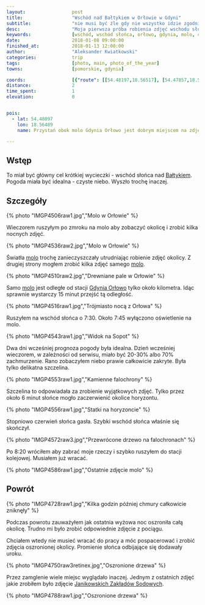 ```yaml
---
layout:                 post
title:                  "Wschód nad Bałtykiem w Orłowie w Gdyni"
subtitle:               "nie musi być źle gdy nie wszystko idzie zgodnie z planem"
desc:                   "Moja pierwsza próba robienia zdjęć wschodu słońca nad Morzem Bałtyckim nie poszła zgodnie z planem. Większość nieba przykryły chmury. Na szczęście przez kilka minut czerwone promienie słońca przedostawały się przez szczelinę umożliwiając mi zrobienie wyjątkowych zdjęć."
keywords:               [wschód, wschód słońca, orłowo, gdynia, molo, czerwony]
date:                   2018-01-08 09:00:00
finished_at:            2018-01-13 12:00:00
author:                 "Aleksander Kwiatkowski"
categories:             trip
tags:                   [photo, main, photo_of_the_year]
towns:                  [pomorskie, gdynia]

coords:                 [{"route": [[54.48197,18.56517], [54.47857,18.56380]], "type": "hike"}]
distance:               2
time_spent:             1
elevation:              0


pois:
  - lat: 54.48097
    lon: 18.56489
    name: Przystań obok molo Gdynia Orłowo jest dobrym miejscem na zdjęcia wschodu słońca w zimie

---
```


[wiki-orlowo-molo]: https://pl.wikipedia.org/wiki/Molo_w_Gdyni_Or%C5%82owie
[wiki-orlowo-klif]: https://pl.wikipedia.org/wiki/Klif_Or%C5%82owski
[wiki-morze-baltyckie]: https://pl.wikipedia.org/wiki/Morze_Ba%C5%82tyckie
[wiki-gdynia-orlowo-stacja]: https://pl.wikipedia.org/wiki/Gdynia_Or%C5%82owo
[wiki-janikosoda]: https://pl.wikipedia.org/wiki/Janikowskie_Zak%C5%82ady_Sodowe_%E2%80%9EJanikosoda%E2%80%9D

## Wstęp

To miał być główny cel krótkiej wycieczki - wschód słońca
nad [Bałtykiem][wiki-morze-baltyckie]. Pogoda miała być idealna -
czyste niebo. Wyszło trochę inaczej.

## Szczegóły

{% photo "IMGP4506raw1.jpg","Molo w Orłowie" %}

Wieczorem ruszyłym po zmroku na molo aby zobaczyć okolicę
i zrobić kilka nocnych zdjęć.

{% photo "IMGP4536raw2.jpg","Molo w Orłowie" %}

Światła [molo][wiki-orlowo-molo] trochę zanieczyszczały
utrudniając robienie zdjęć okolicy. Z drugiej strony mogłem zrobić
kilka zdjęć samego [molo][wiki-orlowo-molo].

{% photo "IMGP4510raw2.jpg","Drewniane pale w Orłowie" %}

Samo [molo][wiki-orlowo-molo] jest odległe od
stacji [Gdynia Orłowo][wiki-gdynia-orlowo-stacja] tylko około kilometra.
Idąc sprawnie wystarczy 15 minut przejść tą odległość.

{% photo "IMGP4516raw1.jpg","Trójmiasto nocą z Orłowa" %}

Ruszyłem na wschód słońca o 7:30. Około 7:45 wyłączono oświetlenie na molo.

{% photo "IMGP4543raw1.jpg","Widok na Sopot" %}

Dwa dni wcześniej prognoza pogody była idealna. Dzień wcześniej wieczorem,
w zależności od serwisu, miało być 20-30% albo 70% zachmurzenie. Rano
zobaczyłem niebo prawie całkowicie zakryte. Była tylko delikatna szczelina.

{% photo "IMGP4553raw1.jpg","Kamienne falochrony" %}

Szczelina to odpowiadała za zrobienie wyjątkowych zdjęć. Tylko przez około 6 minut
słońce mogło zaczerwienić okolice horyzontu.

{% photo "IMGP4556raw1.jpg","Statki na horyzoncie" %}

Stopniowo czerwień słońca gasła. Szybki wschód słońca właśnie się skończył.

{% photo "IMGP4572raw3.jpg","Przewrócone drzewo na falochronach" %}

Po 8:20 wróciłem aby zabrać moje rzeczy i szybko ruszyłem do
stacji kolejowej. Musiałem już wracać.

{% photo "IMGP4586raw1.jpg","Ostatnie zdjęcie molo" %}

## Powrót

{% photo "IMGP4728raw1.jpg","Kilka godzin później chmury całkowicie zniknęły" %}

Podczas powrotu zauważyłem jak ostatnia wyżowa noc oszroniła całą okolicę.
Trudno mi było zrobić odpowiednie zdjęcie z pociągu.

Chciałem wtedy nie musieć wracać do pracy a móc pospacerować i zrobić
zdjęcia oszronionej okolicy. Promienie słońca odbijające się dodawały uroku.

{% photo "IMGP4750raw3retinex.jpg","Oszronione drzewa" %}

Przez zamglenie wiele miejsc wyglądało inaczej. Jednym z ostatnich zdjęć
jakie zrobiłem było zdjęcie [Janikowskich Zakładów Sodowych][wiki-janikosoda].

{% photo "IMGP4788raw1.jpg","Oszronione drzewa" %}
